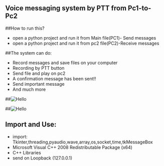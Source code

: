 ## Voice messaging system by PTT from Pc1-to-Pc2

##How to run this? 
- open a python project and run it from Main file(PC1)- Send messages
- open a python project and run it from pc2 file(PC2)-Receive messages 

##The system can do:
- Record messages and save files on your computer
- Recording by PTT button
- Send file and play on pc2
- A confirmation message has been sent!!
- Send important message
- And much more

##![Hello](https://s21.postimg.org/6wt7ac5pj/PC1.png)


##![Hello](https://s22.postimg.org/i1apyll69/PC1.png)

## Import and Use:
- import: Tkinter,threading,pyaudio,wave,array,os,socket,time,tkMessageBox
- Microsoft Visual C++ 2008 Redistributable Package (x64)
- C++ Libraries 
- send on Loopback (127.0.0.1)
